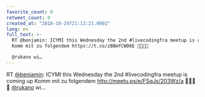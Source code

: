 ```yaml
---
favorite_count: 0
retweet_count: 0
created_at: "2018-10-29T21:13:21.000Z"
lang: en
full_text: >-
  RT @benjamin: ICYMI this Wednesday the 2nd #livecodingfra meetup is coming up
  Komm mit zu folgendem https://t.co/zBBmfCWD6E 🥁🎹🎉💃

  @rukano wi…
---
```


RT [@benjamin](https://twitter.com/benjamin): ICYMI this Wednesday the 2nd
#livecodingfra meetup is coming up Komm mit zu folgendem
<http://meetu.ps/e/FSqJs/203Wz/a> 🥁🎹🎉💃 [@rukano](https://twitter.com/rukano)
wi…
